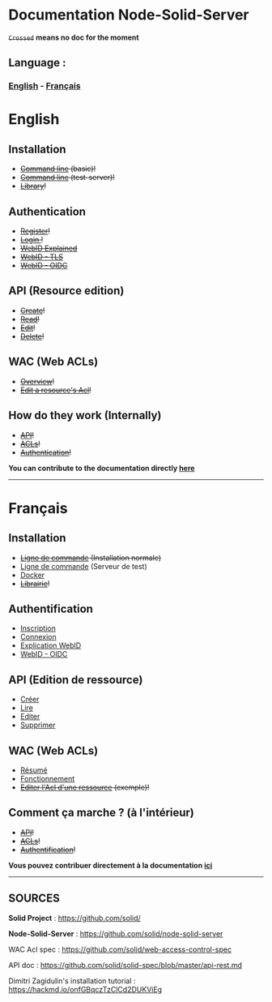 Documentation Node-Solid-Server
===

~~`Crossed`~~ **means no doc for the moment**

## Language :
### [English](#english) - [Français](#français)

# English

Installation
---

- ~~[Command line](https://) (basic)!~~
- ~~[Command line](https://) (test-server)!~~
- ~~[Library]()!~~

Authentication
---

- ~~[Register](https://)!~~
- ~~[Login ](https://)!~~
- ~~[WebID Explained]()~~
- ~~[WebID - TLS]()~~
- ~~[WebID - OIDC]()~~

API (Resource edition)
---

- ~~[Create]()!~~
- ~~[Read]()!~~
- ~~[Edit]()!~~
- ~~[Delete]()!~~

WAC (Web ACLs)
---

- ~~[Overview]()!~~
- ~~[Edit a resource's Acl]()!~~

How do they work (Internally)
---

- ~~[API]()!~~
- ~~[ACLs]()!~~
- ~~[Authentication]()!~~


**You can contribute to the documentation directly [here](https://hackmd.io/jUyCPhlSQfmgh6vfn1ZFaA?both)**

---

# Français

Installation
---

- ~~[Ligne de commande](https://github.com/assemblee-virtuelle/Doc-Solid/blob/master/fr/Installation/Ligne%20de%20commande.md#installation-basique) (Installation normale)~~
- [Ligne de commande](https://github.com/assemblee-virtuelle/Doc-Solid/blob/master/fr/Installation/Ligne%20de%20commande.md#installation-serveur-de-test) (Serveur de test)
- [Docker](https://github.com/assemblee-virtuelle/Doc-Solid/blob/master/fr/Installation/docker.md)
- ~~[Librairie]()!~~

Authentification
---

- [Inscription](https://github.com/assemblee-virtuelle/Doc-Solid/blob/master/fr/Authentification.md#authentification)
- [Connexion](https://github.com/assemblee-virtuelle/Doc-Solid/blob/master/fr/Authentification.md#connexion)
- [Explication WebID](https://github.com/assemblee-virtuelle/Doc-Solid/blob/master/fr/WebID.md)
- [WebID - OIDC](https://github.com/assemblee-virtuelle/Doc-Solid/blob/master/fr/OIDC.md)

API (Edition de ressource)
---

- [Créer](https://github.com/assemblee-virtuelle/Doc-Solid/blob/master/fr/API.md#creer)
- [Lire](https://github.com/assemblee-virtuelle/Doc-Solid/blob/master/fr/API.md#lire)
- [Editer](https://github.com/assemblee-virtuelle/Doc-Solid/blob/master/fr/API.md#editer)
- [Supprimer](https://github.com/assemblee-virtuelle/Doc-Solid/blob/master/fr/API.md#supprimer)

WAC (Web ACLs)
---

- [Résumé](https://github.com/assemblee-virtuelle/Doc-Solid/blob/master/fr/WacAcl.md#résumé)
- [Fonctionnement](https://github.com/assemblee-virtuelle/Doc-Solid/blob/master/fr/WacAcl.md#fonctionnement)
- ~~[Editer l'Acl d'une ressource]() (exemple)!~~

Comment ça marche ? (à l'intérieur)
---

- ~~[API]()!~~
- ~~[ACLs]()!~~
- ~~[Authentification]()!~~


**Vous pouvez contribuer directement à la documentation [ici](https://hackmd.io/jUyCPhlSQfmgh6vfn1ZFaA?both)**

---

## SOURCES

**Solid Project** : https://github.com/solid/

**Node-Solid-Server** : https://github.com/solid/node-solid-server

WAC Acl spec : https://github.com/solid/web-access-control-spec

API doc : https://github.com/solid/solid-spec/blob/master/api-rest.md

Dimitri Zagidulin's installation tutorial : https://hackmd.io/onfGBqczTzClCd2DUKViEg


